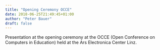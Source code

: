 ```yaml
---
title: "Opening Ceremony OCCE"
date: 2018-06-25T21:49:45+01:00
author: "Peter Bauer"
draft: false
---
```

Presentation at the opening ceremony at the OCCE (Open Conference on Computers in Education) held at the Ars Electronica Center Linz.
